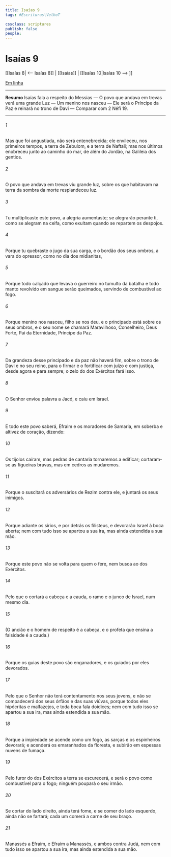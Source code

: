 ```yaml
---
title: Isaías 9
tags: #Escrituras\VelhoT

cssclass: scriptures
publish: false
people:
---
```


# Isaías 9
[[Isaías 8| <-- Isaías 8]] | [[Isaías]] | [[Isaías 10|Isaías 10 --> ]]

[Em linha](https://churchofjesuschrist.org/study/scriptures/ot/isa/9?lang=por)

---
__Resumo__
Isaías fala a respeito do Messias — O povo que andava em trevas verá uma grande Luz — Um menino nos nasceu — Ele será o Príncipe da Paz e reinará no trono de Davi — Comparar com 2 Néfi 19.

---
###### 1 
Mas  que foi angustiada, não será entenebrecida; ele envileceu, nos primeiros tempos, a terra de Zebulom, e a terra de Naftali; mas nos últimos  enobreceu junto ao caminho do mar, de além do Jordão, na Galileia dos gentios.

###### 2 
O povo que andava em trevas viu  grande luz,  sobre os que habitavam na terra da sombra da morte resplandeceu  luz.

###### 3 
Tu multiplicaste este povo, a alegria  aumentaste;  se alegrarão perante ti, como se alegram na ceifa,  como exultam quando se repartem os despojos.

###### 4 
Porque tu quebraste o jugo da sua carga, e o bordão dos seus ombros,  a vara do opressor, como no dia dos midianitas,

###### 5 
Porque todo calçado que levava o guerreiro no tumulto da batalha e todo manto revolvido em sangue serão queimados, servindo de combustível ao fogo.

###### 6 
Porque  menino nos nasceu,  filho se nos deu, e o principado está sobre os seus ombros, e o seu nome se chamará Maravilhoso, Conselheiro, Deus Forte, Pai da Eternidade, Príncipe da Paz.

###### 7 
Da grandeza desse principado e da paz não haverá fim, sobre o trono de Davi e no seu reino, para o firmar e o fortificar com juízo e com justiça, desde agora e para sempre; o zelo do  dos Exércitos fará isso.

###### 8 
O Senhor enviou palavra a Jacó, e  caiu em Israel.

###### 9 
E todo este povo  saberá, Efraim e os moradores de Samaria, em soberba e altivez de coração, dizendo:

###### 10 
Os tijolos caíram, mas  pedras de cantaria tornaremos a edificar; cortaram-se as figueiras bravas, mas em cedros as mudaremos.

###### 11 
Porque o  suscitará os adversários de Rezim contra ele, e juntará os seus inimigos.

###### 12 
Porque adiante  os sírios, e por detrás os filisteus, e devorarão Israel à boca aberta;  nem com tudo isso se apartou a sua ira, mas ainda  estendida a sua mão.

###### 13 
Porque este povo não se volta para quem o fere, nem busca ao  dos Exércitos.

###### 14 
Pelo que o  cortará a cabeça e a cauda, o ramo e o junco de Israel, num mesmo dia.

###### 15 
(O ancião e o homem de respeito é a cabeça, e o profeta que ensina a falsidade é a cauda.)

###### 16 
Porque os guias deste povo são enganadores, e os guiados por eles  devorados.

###### 17 
Pelo que o Senhor não terá contentamento nos seus jovens, e não se compadecerá dos seus órfãos e das suas viúvas, porque todos eles  hipócritas e malfazejos, e toda boca fala doidices;  nem com tudo isso se apartou a sua ira, mas ainda  estendida a sua mão.

###### 18 
Porque a impiedade se acende como um fogo,  as sarças e os espinheiros devorará; e acenderá os emaranhados da floresta, e subirão em espessas nuvens de fumaça.

###### 19 
Pelo furor do  dos Exércitos a terra se escurecerá, e será o povo como combustível para o fogo; ninguém poupará o seu irmão.

###### 20 
Se cortar do lado direito, ainda terá fome, e se comer do lado esquerdo, ainda não se fartará; cada um comerá a carne de seu braço.

###### 21 
Manassés a Efraim, e Efraim a Manassés, e ambos  contra Judá,  nem com tudo isso se apartou a sua ira, mas ainda  estendida a sua mão.

